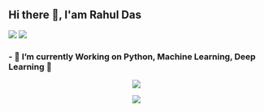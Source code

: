 ## Hi there 👋, I'am Rahul Das  

[![](https://img.shields.io/badge/LinkedIn-0077B5?style=for-the-badge&logo=linkedin&logoColor=white)](https://www.linkedin.com/in/contact-rahul/)
[![](https://img.shields.io/badge/Medium-12100E?style=for-the-badge&logo=medium&logoColor=white)](https://medium.com/@r.das699)

### - 👀 I’m currently Working on Python, Machine Learning, Deep Learning 🌱

<p align="center">
    <img src="https://github-readme-stats.vercel.app/api?username=RahulDas-dev&theme=gruvbox&show_icons=true&hide=stars">
</p>
<p align="center">
    <img src="https://streak-stats.demolab.com/?user=RahulDas-dev&theme=gruvbox&hide_border=true&starting_year=2017&card_width=470)">
</p>
 
